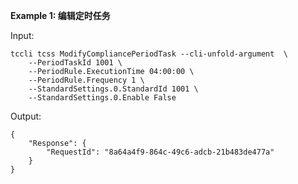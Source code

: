 **Example 1: 编辑定时任务**



Input: 

```
tccli tcss ModifyCompliancePeriodTask --cli-unfold-argument  \
    --PeriodTaskId 1001 \
    --PeriodRule.ExecutionTime 04:00:00 \
    --PeriodRule.Frequency 1 \
    --StandardSettings.0.StandardId 1001 \
    --StandardSettings.0.Enable False
```

Output: 
```
{
    "Response": {
        "RequestId": "8a64a4f9-864c-49c6-adcb-21b483de477a"
    }
}
```


